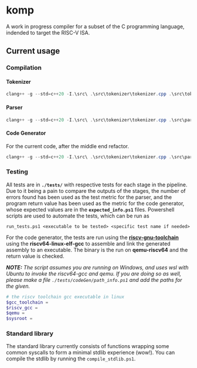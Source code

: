 # komp

A work in progress compiler for a subset of the C programming language, indended to target the RISC-V ISA. 


## Current usage
### Compilation
#### Tokenizer
```powershell
clang++ -g --std=c++20 -I.\src\ .\src\tokenizer\tokenizer.cpp .\src\tokenizer\tokenizer_main.cpp -o tokenizer.exe
```
#### Parser
```powershell
clang++ -g --std=c++20 -I.\src\ .\src\tokenizer\tokenizer.cpp .\src\parser\*.cpp .\src\arena\arena.cpp -o parser.exe
```
#### Code Generator
For the current code, after the middle end refactor.
```powershell
clang++ -g --std=c++20 -I.\src\ .\src\tokenizer\tokenizer.cpp .\src\parser\parser.cpp .\src\arena\arena.cpp .\src\IR\middle-end.cpp .\src\codeGen\*.cpp -o codegen.exe
```

### Testing
All tests are in **`./tests/`** with respective tests for each stage in the pipeline. 
Due to it being a pain to compare the outputs of the stages, the number of errors found has been used as the test metric for the parser, and the program return value has been used as the metric for the code generator, whose expected values are in the **`expected_info.ps1`** files. Powershell scripts are used to automate the tests, which can be run as

```
run_tests.ps1 <executable to be tested> <specific test name if needed>
```

For the code generator, the tests are run using the [**riscv-gnu-toolchain**](https://github.com/riscv-collab/riscv-gnu-toolchain) using the **riscv64-linux-elf-gcc** to assemble and link the generated assembly to an executable. The binary is the run on **qemu-riscv64** and the return value is checked.

***NOTE:** The script assumes you are running on Windows, and uses wsl with Ubuntu to invoke the riscv64-gcc and qemu. If you are doing so as well, please make a file `./tests/codeGen/path_info.ps1` and add the paths for the given.*
```powershell
# the riscv toolchain gcc executable in linux
$gcc_toolchain = 
$riscv_gcc = 
$qemu = 
$sysroot = 
```


### Standard library
The standard library currently consists of functions wrapping some common syscalls to form a minimal stdlib experience (wow!). 
You can compile the stdlib by running the `compile_stdlib.ps1`.